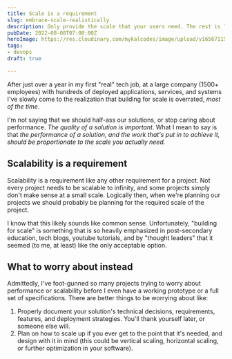 ```yaml
---
title: Scale is a requirement
slug: embrace-scale-realistically
description: Only provide the scale that your users need. The rest is likely waste.
pubDate: 2022-08-08T07:00:00Z
heroImage: https://res.cloudinary.com/mykalcodes/image/upload/v1656711520/Mykal%20Codes/database-to-api.jpg
tags:
- devops
draft: true

---
```

After just over a year in my first "real" tech job, at a large company (1500+ employees) with hundreds of deployed applications, services, and systems I've slowly come to the realization that building for scale is overrated, _most of the time_.

I'm not saying that we should half-ass our solutions, or stop caring about performance. _The quality of a solution is important_. What I mean to say is that _the performance of a solution, and the work that's put in to achieve it, should be proportionate to the scale you actually need._ 

## Scalability is a requirement

Scalability is a requirement like any other requirement for a project. Not every project needs to be scalable to infinity, and some projects simply don't make sense at a small scale.   Logically then, when we're planning our projects we should probably be planning for the required scale of the project. 

I know that this likely sounds like common sense. Unfortunately, "building for scale" is something that is so heavily emphasized in post-secondary education, tech blogs, youtube tutorials, and by "thought leaders" that it seemed (to me, at least) like the only acceptable option. 

## What to worry about instead

Admittedly, I've foot-gunned so many projects trying to worry about performance or scalability before I even have a working prototype or a full set of specifications. There are better things to be worrying about like:

1. Properly document your solution's technical decisions, requirements, features, and deployment strategies. You'll thank yourself later, or someone else will.
2. Plan on how to scale up if you ever get to the point that it's needed, and design with it in mind (this could be vertical scaling, horizontal scaling, or further optimization in your software).  